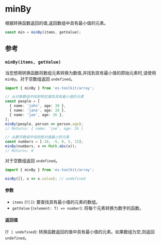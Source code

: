 # minBy

根据转换函数返回的值,返回数组中具有最小值的元素。

```typescript
const min = minBy(items, getValue);
```

## 参考

### `minBy(items, getValue)`

当您想用转换函数将数组元素转换为数值,并找到具有最小值的原始元素时,请使用 `minBy`。对于空数组返回 `undefined`。

```typescript
import { minBy } from 'es-toolkit/array';

// 从对象数组中找到特定属性具有最小值的元素
const people = [
  { name: 'john', age: 30 },
  { name: 'jane', age: 28 },
  { name: 'joe', age: 26 },
];
minBy(people, person => person.age);
// Returns: { name: 'joe', age: 26 }

// 从数字数组中找到绝对值最小的元素
const numbers = [-10, -5, 0, 5, 15];
minBy(numbers, x => Math.abs(x));
// Returns: 0
```

对于空数组返回 `undefined`。

```typescript
import { minBy } from 'es-toolkit/array';

minBy([], x => x.value); // undefined
```

#### 参数

- `items` (`T[]`): 要查找具有最小值的元素的数组。
- `getValue` (`(element: T) => number`): 将每个元素转换为数字的函数。

#### 返回值

(`T | undefined`): 转换函数返回的值中具有最小值的元素。如果数组为空,则返回 `undefined`。
